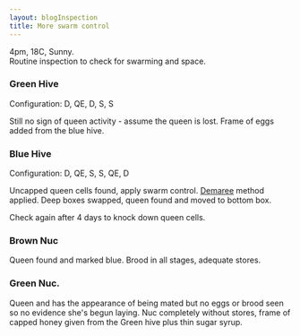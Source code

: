 ```yaml
---
layout: blogInspection
title: More swarm control
---
```



4pm, 18C, Sunny.  
Routine inspection to check for swarming and space.

### Green Hive

Configuration: D, QE, D, S, S

Still no sign of queen activity - assume the queen is lost.
Frame of eggs added from the blue hive.

### Blue Hive

Configuration: D, QE, S, S, QE, D

Uncapped queen cells found, apply swarm control. [Demaree](/glossary#demaree) method applied. Deep boxes swapped, queen found and moved to bottom box.

Check again after 4 days to knock down queen cells.

### Brown Nuc

Queen found and marked blue. Brood in all stages, adequate stores.

### Green Nuc.

Queen and has the appearance of being mated but no eggs or brood seen so no evidence she's begun laying. Nuc completely without stores, frame of capped honey given from the Green hive plus thin sugar syrup.